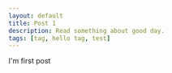 ```yaml
---
layout: default
title: Post 1
description: Read something about good day.
tags: [tag, hello tag, test]
---
```


I'm first post